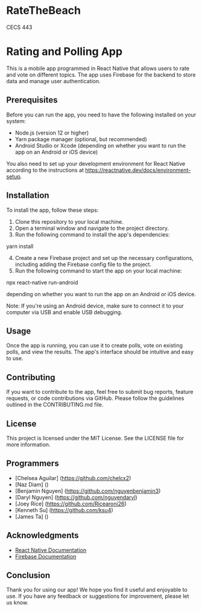 # RateTheBeach
CECS 443 

# Rating and Polling App

This is a mobile app programmed in React Native that allows users to rate and vote on different topics. The app uses Firebase for the backend to store data and manage user authentication.

## Prerequisites

Before you can run the app, you need to have the following installed on your system:
- Node.js (version 12 or higher)
- Yarn package manager (optional, but recommended)
- Android Studio or Xcode (depending on whether you want to run the app on an Android or iOS device)

You also need to set up your development environment for React Native according to the instructions at https://reactnative.dev/docs/environment-setup.

## Installation

To install the app, follow these steps:
1. Clone this repository to your local machine.
2. Open a terminal window and navigate to the project directory.
3. Run the following command to install the app's dependencies:

yarn install

4. Create a new Firebase project and set up the necessary configurations, including adding the Firebase config file to the project.
5. Run the following command to start the app on your local machine:

npx react-native run-android

depending on whether you want to run the app on an Android or iOS device.

Note: If you're using an Android device, make sure to connect it to your computer via USB and enable USB debugging.

## Usage

Once the app is running, you can use it to create polls, vote on existing polls, and view the results. The app's interface should be intuitive and easy to use.

## Contributing

If you want to contribute to the app, feel free to submit bug reports, feature requests, or code contributions via GitHub. Please follow the guidelines outlined in the CONTRIBUTING.md file.

## License

This project is licensed under the MIT License. See the LICENSE file for more information.

## Programmers

- [Chelsea Aguilar] (https://github.com/chelcx2)
- [Naz Diam] ()
- [Benjamin Nguyen] (https://github.com/nguyenbenjamin3)
- [Daryl Nguyen] (https://github.com/nguyendaryl)
- [Joey Rice] (https://github.com/Ricearoni26)
- [Kenneth Su] (https://github.com/ksu4)
- [James Ta] ()

## Acknowledgments

- [React Native Documentation](https://reactnative.dev/docs)
- [Firebase Documentation](https://firebase.google.com/docs)

## Conclusion

Thank you for using our app! We hope you find it useful and enjoyable to use. If you have any feedback or suggestions for improvement, please let us know.



